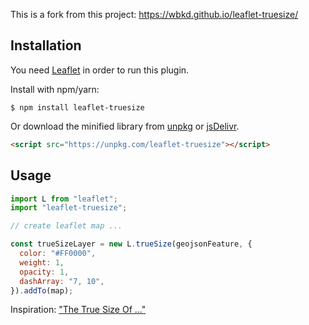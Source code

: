 This is a fork from this project: https://wbkd.github.io/leaflet-truesize/

## Installation

You need [Leaflet](http://leafletjs.com/) in order to run this plugin.

Install with npm/yarn:

```shell
$ npm install leaflet-truesize
```

Or download the minified library from [unpkg](https://unpkg.com/leaflet-truesize/build/Leaflet.TrueSize.min.js) or [jsDelivr](https://cdn.jsdelivr.net/npm/leaflet-truesize).

```html
<script src="https://unpkg.com/leaflet-truesize"></script>
```

## Usage

```javascript
import L from "leaflet";
import "leaflet-truesize";

// create leaflet map ...

const trueSizeLayer = new L.trueSize(geojsonFeature, {
  color: "#FF0000",
  weight: 1,
  opacity: 1,
  dashArray: "7, 10",
}).addTo(map);
```

Inspiration: ["The True Size Of ..."](https://thetruesize.com/)
